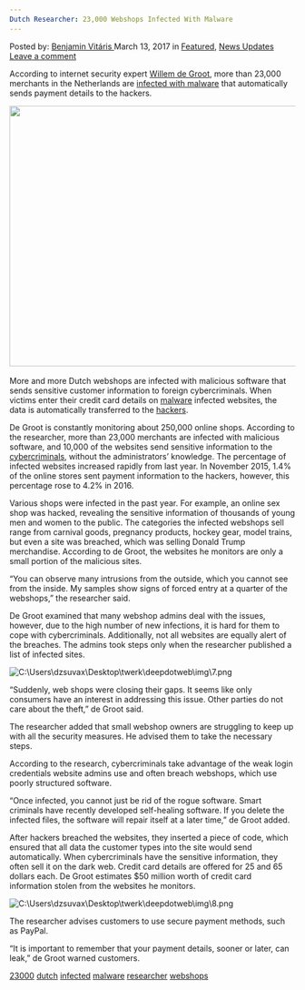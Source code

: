 ```yaml
---
Dutch Researcher: 23,000 Webshops Infected With Malware
---
```

<article class="post-listing post-18592 post type-post status-publish format-standard has-post-thumbnail hentry 
 tag-5121 tag-dutch tag-infected tag-malware tag-researcher tag-webshops">
<div class="post-inner">
<span>Posted by: <a href="https://www.deepdotweb.com/author/benjaminvi/" title="">Benjamin Vitáris </a></span>
<span>March 13, 2017</span>
<span>in <a href="https://www.deepdotweb.com/category/deepdot-news/" rel="category tag">Featured</a>, <a href="https://www.deepdotweb.com/category/news-updates/" rel="category tag">News Updates</a></span>
<span><a href="https://www.deepdotweb.com/2017/03/13/dutch-researcher-23000-webshops-infected-malware/#respond">Leave a comment</a></span>


<p>According to internet security expert <a href="https://twitter.com/gwillem">Willem de Groot</a>, more than 23,000 merchants in the Netherlands are <a href="http://www.ad.nl/digitaal/webwinkels-sturen-creditcardgegevens-door-naar-criminelen-br~af60c81b/">infected with malware</a> that automatically sends payment details to the hackers.</p>
<p><img class="aligncenter wp-image-18596" src="/imgs/2017/03/c-users-dzsuvax-desktop-twerk-deepdotweb-img-6-jp.jpeg" width="694" height="458" srcset="/imgs/2017/03/c-users-dzsuvax-desktop-twerk-deepdotweb-img-6-jp.jpeg 694w, /imgs/2017/03/c-users-dzsuvax-desktop-twerk-deepdotweb-img-6-jp-300x198.jpeg 300w" sizes="(max-width: 694px) 100vw, 694px"/></p>
<p>More and more Dutch webshops are infected with malicious software that sends sensitive customer information to foreign cybercriminals. When victims enter their credit card details on <a href="https://www.deepdotweb.com/tag/malware/">malware</a> infected websites, the data is automatically transferred to the <a href="https://www.deepdotweb.com/tag/hacker/">hackers</a>.</p>
<p><a id="post-18592-_gjdgxs"></a> De Groot is constantly monitoring about 250,000 online shops. According to the researcher, more than 23,000 merchants are infected with malicious software, and 10,000 of the websites send sensitive information to the <a href="https://www.deepdotweb.com/tag/cybercrime/">cybercriminals</a>, without the administrators’ knowledge. The percentage of infected websites increased rapidly from last year. In November 2015, 1.4% of the online stores sent payment information to the hackers, however, this percentage rose to 4.2% in 2016.</p>
<p>Various shops were infected in the past year. For example, an online sex shop was hacked, revealing the sensitive information of thousands of young men and women to the public. The categories the infected webshops sell range from carnival goods, pregnancy products, hockey gear, model trains, but even a site was breached, which was selling Donald Trump merchandise. According to de Groot, the websites he monitors are only a small portion of the malicious sites.</p>
<p>“You can observe many intrusions from the outside, which you cannot see from the inside. My samples show signs of forced entry at a quarter of the webshops,” the researcher said.</p>
<p>De Groot examined that many webshop admins deal with the issues, however, due to the high number of new infections, it is hard for them to cope with cybercriminals. Additionally, not all websites are equally alert of the breaches. The admins took steps only when the researcher published a list of infected sites.</p>
<p><img class="wp-image-18597 aligncenter" src="/imgs/2017/03/c-users-dzsuvax-desktop-twerk-deepdotweb-img-7-pn.png" alt="C:\Users\dzsuvax\Desktop\twerk\deepdotweb\img\7.png" srcset="/imgs/2017/03/c-users-dzsuvax-desktop-twerk-deepdotweb-img-7-pn.png 694w, /imgs/2017/03/c-users-dzsuvax-desktop-twerk-deepdotweb-img-7-pn-300x178.png 300w" sizes="(max-width: 694px) 100vw, 694px"/></p>
<p>“Suddenly, web shops were closing their gaps. It seems like only consumers have an interest in addressing this issue. Other parties do not care about the theft,&#8221; de Groot said.</p>
<p>The researcher added that small webshop owners are struggling to keep up with all the security measures. He advised them to take the necessary steps.</p>
<p>According to the research, cybercriminals take advantage of the weak login credentials website admins use and often breach webshops, which use poorly structured software.</p>
<p>“Once infected, you cannot just be rid of the rogue software. Smart criminals have recently developed self-healing software. If you delete the infected files, the software will repair itself at a later time,” de Groot added.</p>
<p>After hackers breached the websites, they inserted a piece of code, which ensured that all data the customer types into the site would send automatically. When cybercriminals have the sensitive information, they often sell it on the dark web. Credit card details are offered for 25 and 65 dollars each. De Groot estimates $50 million worth of credit card information stolen from the websites he monitors.</p>
<p><img class="wp-image-18598 aligncenter" src="/imgs/2017/03/c-users-dzsuvax-desktop-twerk-deepdotweb-img-8-pn.png" alt="C:\Users\dzsuvax\Desktop\twerk\deepdotweb\img\8.png" srcset="/imgs/2017/03/c-users-dzsuvax-desktop-twerk-deepdotweb-img-8-pn.png 534w, /imgs/2017/03/c-users-dzsuvax-desktop-twerk-deepdotweb-img-8-pn-300x269.png 300w" sizes="(max-width: 534px) 100vw, 534px"/></p>
<p>The researcher advises customers to use secure payment methods, such as PayPal.</p>
<p>“It is important to remember that your payment details, sooner or later, can leak,” de Groot warned customers.</p>
</div>
<a href="https://www.deepdotweb.com/tag/23000/" rel="tag">23000</a> <a href="https://www.deepdotweb.com/tag/dutch/" rel="tag">dutch</a> <a href="https://www.deepdotweb.com/tag/infected/" rel="tag">infected</a> <a href="https://www.deepdotweb.com/tag/malware/" rel="tag">malware</a> <a href="https://www.deepdotweb.com/tag/researcher/" rel="tag">researcher</a> <a href="https://www.deepdotweb.com/tag/webshops/" rel="tag">webshops</a></span> <span style="display:none" class="updated">2017-03-13<a href="https://www.deepdotweb.com/author/benjaminvi/" title="Posts by Benjamin Vitáris" rel="author">Benjamin Vitáris</a></strong></div>
</div>
</article>

